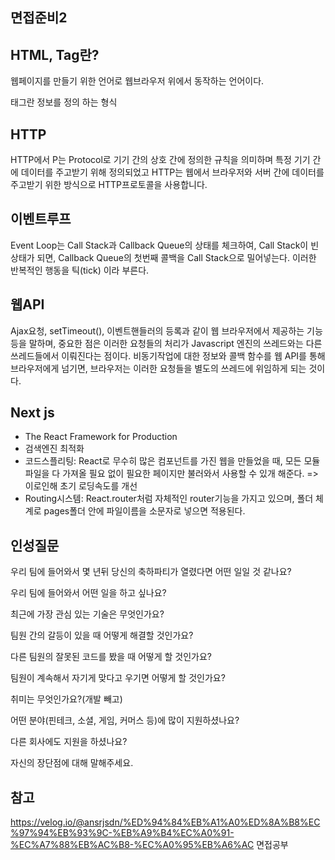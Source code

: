 ## 면접준비2    

## HTML, Tag란?
웹페이지를 만들기 위한 언어로 웹브라우저 위에서 동작하는 언어이다.

태그란 정보를 정의 하는 형식

## HTTP
HTTP에서 P는 Protocol로 기기 간의  상호 간에 정의한 규칙을 의미하며 특정 기기 간에 데이터를 주고받기 위해 정의되었고 HTTP는 웹에서 브라우저와 서버 간에 데이터를 주고받기 위한 방식으로 HTTP프로토콜을 사용합니다. 


## 이벤트루프

Event Loop는 Call Stack과 Callback Queue의 상태를 체크하여, Call Stack이 빈 상태가 되면, Callback Queue의 첫번째 콜백을 Call Stack으로 밀어넣는다. 이러한 반복적인 행동을 틱(tick) 이라 부른다.

## 웹API
Ajax요청, setTimeout(), 이벤트핸들러의 등록과 같이 웹 브라우저에서 제공하는 기능등을 말하며, 중요한 점은 이러한 요청들의 처리가 Javascript 엔진의 쓰레드와는 다른 쓰레드들에서 이뤄진다는 점이다. 비동기작업에 대한 정보와 콜백 함수를 웹 API를 통해 브라우저에게 넘기면, 브라우저는 이러한 요청들을 별도의 쓰레드에 위임하게 되는 것이다.

## Next js 
- The React Framework for Production
- 검색엔진 최적화
- 코드스플리팅: React로 무수히 많은 컴포넌트를 가진 웹을 만들었을 때, 모든 모듈 파일을 다 가져올 필요 없이 필요한 페이지만 불러와서 사용할 수 있개 해준다. => 이로인해 초기 로딩속도를 개선
- Routing시스템: React.router처럼 자체적인 router기능을 가지고 있으며, 폴더 체계로 pages폴더 안에 파일이름을 소문자로 넣으면 적용된다. 

## 인성질문

우리 팀에 들어와서 몇 년뒤 당신의 축하파티가 열렸다면 어떤 일일 것 같나요?

우리 팀에 들어와서 어떤 일을 하고 싶나요?

최근에 가장 관심 있는 기술은 무엇인가요?

팀원 간의 갈등이 있을 때 어떻게 해결할 것인가요?

다른 팀원의 잘못된 코드를 봤을 때 어떻게 할 것인가요?

팀원이 계속해서 자기게 맞다고 우기면 어떻게 할 것인가요?

취미는 무엇인가요?(개발 빼고)

어떤 분야(핀테크, 소셜, 게임, 커머스 등)에 많이 지원하셨나요?

다른 회사에도 지원을 하셨나요?

자신의 장단점에 대해 말해주세요.

## 참고
https://velog.io/@ansrjsdn/%ED%94%84%EB%A1%A0%ED%8A%B8%EC%97%94%EB%93%9C-%EB%A9%B4%EC%A0%91-%EC%A7%88%EB%AC%B8-%EC%A0%95%EB%A6%AC
면접공부
